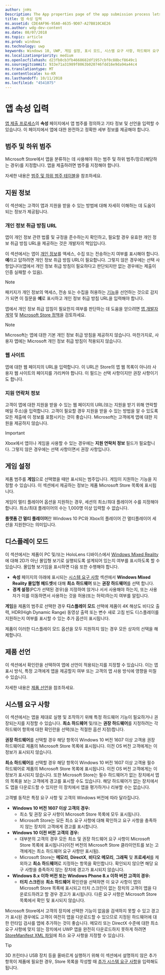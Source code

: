 ```yaml
---
author: jnHs
Description: The App properties page of the app submission process lets you define your app's category and indicate hardware preferences or other declarations.
title: 앱 속성 입력
ms.assetid: CDE4AF96-95A0-4635-9D07-A27B810CAE26
ms.author: wdg-dev-content
ms.date: 08/07/2018
ms.topic: article
ms.prod: windows
ms.technology: uwp
keywords: Windows 10, UWP, 게임 설정, 표시 모드, 시스템 요구 사항, 하드웨어 요구 사항, 최소 하드웨어, 권장 하드웨어, 개인 정보 취급 방침, 지원 연락처 정보, 앱 웹 사이트, 지원 정보
ms.localizationpriority: medium
ms.openlocfilehash: d23fb0cb3fb4668682df1957cbf0c88bcf8649c1
ms.sourcegitcommit: 933e71a31989f8063b020746fdd16e9da94a44c4
ms.translationtype: MT
ms.contentlocale: ko-KR
ms.lasthandoff: 10/11/2018
ms.locfileid: "4541075"
---
```

# <a name="enter-app-properties"></a>앱 속성 입력

[앱 제출 프로세스](app-submissions.md)의 **속성** 페이지에서 앱 범주를 정의하고 기타 정보 및 선언을 입력할 수 있습니다. 이 페이지에서 앱에 대한 완전하고 정확한 세부 정보를 제공해야 합니다.


## <a name="category-and-subcategory"></a>범주 및 하위 범주

Microsoft Store에서 앱을 분류하는 데 사용해야 하는 범주 및 하위 범주/장르(해당하는 경우)를 지정합니다. 앱을 제출하려면 범주를 지정해야 합니다.

자세한 내용은 [범주 및 하위 범주 테이블](category-and-subcategory-table.md)을 참조하세요.


## <a name="support-info"></a>지원 정보

이 섹션에는 고객이 앱과 지원을 받을 수 있는 방법에 대해 자세히 이해하는 데 도움이 되는 정보가 제공됩니다.

### <a name="privacy-policy-url"></a>개인 정보 취급 방침 URL

앱이 개인 정보 관련 법률 및 규정을 준수하는지 확인하고, 필요할 경우 유효한 개인 정보 취급 방침 URL을 제공하는 것은 개발자의 책임입니다.

이 섹션에서는 앱이 [개인 정보](https://docs.microsoft.com/legal/windows/agreements/store-policies#105-personal-information)를 액세스, 수집 또는 전송하는지 여부를 표시해야 합니다. **예**라고 답하려면 개인 정보 취급 방침 URL이 필요합니다. 그렇지 않은 경우에는 선택 사항입니다(앱에서 개인 정보 취급 방침이 필요하다고 판단되지만 없는 경우에는 제출이 인증 실패할 수 있음).

> [!NOTE]
> 패키지가 개인 정보의 액세스, 전송 또는 수집을 허용하는 [기능](../packaging/app-capability-declarations.md)을 선언하는 것으로 감지가 되면 이 질문을 **예**로 표시하고 개인 정보 취급 방침 URL을 입력해야 합니다.

앱에서 개인 정보 취급 압침이 필요한지 여부를 판단하는 데 도움을 얻으려면 [앱 개발자 계약](https://docs.microsoft.com/legal/windows/agreements/app-developer-agreement) 및 [Microsoft Store 정책](https://docs.microsoft.com/legal/windows/agreements/store-policies#105-personal-information)을 검토하세요. 

> [!NOTE]
> Microsoft는 앱에 대한 기본 개인 정보 취급 방침을 제공하지 않습니다. 마찬가지로, 사용자 앱에는 Microsoft 개인 정보 취급 방침이 적용되지 않습니다. 


### <a name="website"></a>웹 사이트

앱에 대한 웹 페이지의 URL을 입력합니다. 이 URL은 Store의 앱 웹 목록이 아니라 사용자 웹 사이트의 페이지를 가리켜야 합니다. 이 필드는 선택 사항이지만 권장 사항이기도 합니다.

### <a name="support-contact-info"></a>지원 연락처 정보

고객이 앱에 대한 지원을 받을 수 있는 웹 페이지의 URL(또는 지원을 받기 위해 연락할 메일 주소)을 입력합니다. 고객이 필요할 경우 지원을 받을 수 있는 방법을 알 수 있도록 모든 제출에 이 정보를 포함시키는 것이 좋습니다. Microsoft는 고객에게 앱에 대한 지원을 제공하지 않습니다.

> [!IMPORTANT]
> Xbox에서 앱이나 게임을 사용할 수 있는 경우에는 **지원 연락처 정보** 필드가 필요합니다. 그렇지 않은 경우에는 선택 사항이면서 권장 사항입니다.


## <a name="game-settings"></a>게임 설정

제품 범주를 **게임**으로 선택했을 때만 표시되는 범주입니다. 게임이 지원하는 기능을 지정할 수 있습니다. 이 섹션에서 제공하는 정보는 제품 Microsoft Store 목록에 표시됩니다.

게임이 멀티 플레이어 옵션을 지원하는 경우, 세션의 최소/최대 플레이어 수를 지정해야 합니다. 최소/최대 플레이어의 수는 1,000명 이상 입력할 수 없습니다.

**플랫폼 간 멀티 플레이어**란 Windows 10 PC와 Xbox의 플레이어 간 멀티플레이어 세션을 지원한다는 의미입니다.


## <a name="display-mode"></a>디스플레이 모드

이 섹션에서는 제품이 PC 및/또는 HoloLens 디바이스에서 [Windows Mixed Reality](https://developer.microsoft.com/windows/mixed-reality)에 대해 2D가 아닌 몰입형 보기로 실행되도록 설계되어 있는지 여부를 표시하도록 할 수 있습니다. 몰입형 보기임을 표시하면 다음 또한 수행해야 합니다.
- **속성** 페이지의 아래에 표시되는 [시스템 요구 사항](#system-requirements) 섹션에서 **Windows Mixed Reality 몰입형 헤드셋**에 대해 **최소 하드웨어** 또는 **권장 하드웨어**를 선택 합니다.
- **경계 설정**(PC가 선택된 경우)을 지정하여 앉거나 서서 사용해야 하는지, 또는 사용자가 이를 이동하면서 사용하는 것을 허용(또는 허락)하는지 여부를 알립니다. 

**게임**을 제품의 범주로 선택한 경우 **디스플레이 모드** 선택에 제품이 4K 해상도 비디오 출력, HDR(High Dynamic Range) 동영상 출력 또는 변수 새로 고침 빈도 디스플레이를 지원하는지 여부를 표시할 수 있는 추가 옵션이 표시됩니다.

제품이 이러한 디스플레이 모드 옵션을 모두 지원하지 않는 경우 모든 상자의 선택을 해제합니다.


## <a name="product-declarations"></a>제품 선언

이 섹션에서 확인란을 선택하여 앱에 선언이 적용되는지를 지정할 수 있습니다. 이는 앱 표시 방식, 특정 고객에게 앱을 제공할지 여부 또는 고객의 앱 사용 방식에 영향을 미칠 수 있습니다.

자세한 내용은 [제품 선언](app-declarations.md)을 참조하세요.

## <a name="system-requirements"></a>시스템 요구 사항

이 섹션에서는 앱을 제대로 실행 및 조작하기 위해 특정 하드웨어 기능이 필요하거나 권장되는지를 지정할 수 있습니다. **최소 하드웨어** 및/또는 **권장 하드웨어**를 지정하려는 각 하드웨어 항목에 대한 확인란을 선택(또는 적절한 옵션 지정)합니다.

**권장 하드웨어**를 선택할 경우 해당 항목이 Windows 10 버전 1607 이상 고객용 권장 하드웨어로 제품의 Microsoft Store 목록에 표시됩니다. 이전 OS 버전 고객에게는 이 정보가 표시되지 않습니다.

**최소 하드웨어**를 선택할 경우 해당 항목이 Windows 10 버전 1607 이상 고객용 필수 하드웨어로 제품의 Microsoft Store 목록에 표시됩니다. 이전 OS 버전 고객에게는 이 정보가 표시되지 않습니다. 또한 Microsoft Store는 필수 하드웨어가 없는 장치에서 앱의 목록을 보는 고객에게 경고를 표시할 수도 있습니다. 해당 하드웨어가 없는 장치에서도 앱을 다운로드할 수 있지만 이 장치에서 앱을 평가하거나 리뷰할 수는 없습니다. 

고객별 동작은 특정 요구 사항 및 고객의 Windows 버전에 따라 달라집니다.

- **Windows 10 버전 1607 이상 고객의 경우:**
     - 최소 및 권장 요구 사항이 Microsoft Store 목록에 모두 표시됩니다.
     - Microsoft Store는 모든 최소 요구 사항에 대해 확인하고 요구 사항을 충족하지 않는 장치의 고객에게 경고를 표시합니다.
- **Windows 10 이전 버전 고객의 경우:**
     - 대부분의 고객의 경우 모든 최소 및 권장 하드웨어 요구 사항이 Microsoft Store 목록에 표시됩니다(이전 버전의 Microsoft Store 클라이언트를 보는 고객에게는 최소 하드웨어 요구 사항만 표시됨).
     - Microsoft Store는 **메모리**, **DirectX**, **비디오 메모리**, **그래픽** 및 **프로세서**를 제외하고 **최소 하드웨어**로 지정하는 항목을 확인합니다. 확인되지 않으면 해당 요구 사항을 충족하지 않는 장치에 경고가 표시되지 않습니다. 
- **Windows 8.x 이하 버전 또는 Windows Phone 8.x 이하 버전 고객의 경우:**
     - **터치 스크린**용 **최소 하드웨어** 확인란을 선택하면 이 요구 사항이 앱의 Microsoft Store 목록에 표시되고 터치 스크린이 없는 장치의 고객이 앱을 다운로드하려고 할 경우 경고가 표시됩니다. 다른 요구 사항은 Microsoft Store 목록에서 확인 및 표시되지 않습니다.

Microsoft Store에서 고객의 장치에 선택한 기능이 없음을 검색하지 못할 수 있고 경고가 표시된 경우에도 고객이 여전히 앱을 다운로드할 수 있으므로 지정된 하드웨어에 대한 런타임 검사를 앱에 추가하는 것이 좋습니다. 메모리 또는 DirectX 수준에 대한 최소 요구 사항에 맞지 않는 장치에서 UWP 앱을 완전히 다운로드하지 못하게 하려면 [StoreManifest XML 파일](https://docs.microsoft.com/uwp/schemas/storemanifest/storemanifestschema2015/schema-root)에 최소 요구 사항을 지정할 수 있습니다.

> [!TIP]
> 3D 프린터나 USB 장치 등을 올바르게 실행하기 위해 이 섹션에서 설명하지 않은 추가 항목이 제품에 필요한 경우, Store 목록을 작성할 때 [추가 시스템 요구 사항](create-app-store-listings.md#additional-system-requirements)을 입력해도 됩니다.






